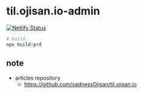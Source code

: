 # til.ojisan.io-admin

[![Netlify Status](https://api.netlify.com/api/v1/badges/010eb7cf-08fb-4907-8ad7-3c4ad62989a2/deploy-status)](https://app.netlify.com/sites/vibrant-kalam-7045db/deploys)

```sh
# build
npx build:prd
```

## note

- articles repository
  - https://github.com/sadnessOjisan/til.ojisan.io
